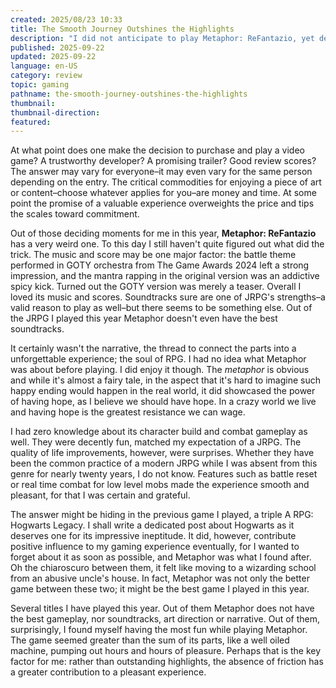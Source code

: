 ```yaml
---
created: 2025/08/23 10:33
title: The Smooth Journey Outshines the Highlights
description: "I did not anticipate to play Metaphor: ReFantazio, yet despite each of its components overshadowed by other games, it may be my favorite game of the year."
published: 2025-09-22
updated: 2025-09-22
language: en-US
category: review
topic: gaming
pathname: the-smooth-journey-outshines-the-highlights
thumbnail:
thumbnail-direction:
featured:
---
```

At what point does one make the decision to purchase and play a video game? A trustworthy developer? A promising trailer? Good review scores? The answer may vary for everyone–it may even vary for the same person depending on the entry. The critical commodities for enjoying a piece of art or content–choose whatever applies for you–are money and time. At some point the promise of a valuable experience overweights the price and tips the scales toward commitment.

Out of those deciding moments for me in this year, **Metaphor: ReFantazio** has a very weird one. To this day I still haven't quite figured out what did the trick. The music and score may be one major factor: the battle theme performed in GOTY orchestra from The Game Awards 2024 left a strong impression, and the mantra rapping in the original version was an addictive spicy kick. Turned out the GOTY version was merely a teaser. Overall I loved its music and scores. Soundtracks sure are one of JRPG's strengths–a valid reason to play as well–but there seems to be something else. Out of the JRPG I played this year Metaphor doesn't even have the best soundtracks.

It certainly wasn't the narrative, the thread to connect the parts into a unforgettable experience; the soul of RPG. I had no idea what Metaphor was about before playing. I did enjoy it though. The *metaphor* is obvious and while it's almost a fairy tale, in the aspect that it's hard to imagine such happy ending would happen in the real world, it did showcased the power of having hope, as I believe we should have hope. In a crazy world we live and having hope is the greatest resistance we can wage.

I had zero knowledge about its character build and combat gameplay as well. They were decently fun, matched my expectation of a JRPG. The quality of life improvements, however, were surprises. Whether they have been the common practice of a modern JRPG while I was absent from this genre for nearly twenty years, I do not know. Features such as battle reset or real time combat for low level mobs made the experience smooth and pleasant, for that I was certain and grateful.

The answer might be hiding in the previous game I played, a triple A RPG: Hogwarts Legacy. I shall write a dedicated post about Hogwarts as it deserves one for its impressive ineptitude. It did, however, contribute positive influence to my gaming experience eventually, for I wanted to forget about it as soon as possible, and Metaphor was what I found after. Oh the chiaroscuro between them, it felt like moving to a wizarding school from an abusive uncle's house. In fact, Metaphor was not only the better game between these two; it might be the best game I played in this year.

Several titles I have played this year. Out of them Metaphor does not have the best gameplay, nor soundtracks, art direction or narrative. Out of them, surprisingly, I found myself having the most fun while playing Metaphor. The game seemed greater than the sum of its parts, like a well oiled machine, pumping out hours and hours of pleasure. Perhaps that is the key factor for me: rather than outstanding highlights, the absence of friction has a greater contribution to a pleasant experience.